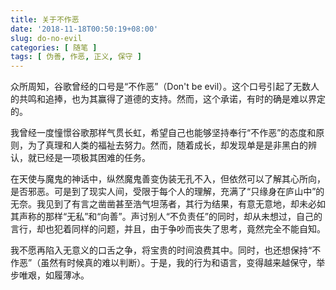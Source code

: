 ```yaml
---
title: 关于不作恶
date: '2018-11-18T00:50:19+08:00'
slug: do-no-evil
categories: [ 随笔 ]
tags: [ 伪善, 作恶, 正义, 保守 ]
---
```


众所周知，谷歌曾经的口号是“不作恶”（Don't be evil）。这个口号引起了无数人的共鸣和追捧，也为其赢得了道德的支持。然而，这个承诺，有时的确是难以界定的。

我曾经一度憧憬谷歌那样气贯长虹，希望自己也能够坚持奉行“不作恶”的态度和原则，为了真理和人类的福祉去努力。然而，随着成长，却发现单是是非黑白的辨认，就已经是一项极其困难的任务。

在天使与魔鬼的神话中，纵然魔鬼善变伪装无孔不入，但依然可以了解其心所向，是否邪恶。可是到了现实人间，受限于每个人的理解，充满了“只缘身在庐山中”的无奈。我见到了有言之凿凿甚至浩气坦荡者，其行为结果，有意无意地，却未必如其声称的那样“无私”和“向善”。声讨别人“不负责任”的同时，却从未想过，自己的言行，却也犯着同样的问题，并且，由于争吵而丧失了思考，竟然完全不能自知。

我不愿再陷入无意义的口舌之争，将宝贵的时间浪费其中。同时，也还想保持“不作恶”（虽然有时候真的难以判断）。于是，我的行为和语言，变得越来越保守，举步唯艰，如履薄冰。
